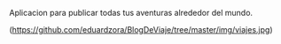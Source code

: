 Aplicacion para publicar todas tus aventuras alrededor del mundo.

(https://github.com/eduardzora/BlogDeViaje/tree/master/img/viajes.jpg)